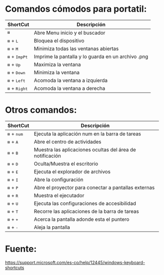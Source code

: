 # Comandos cómodos para portatil:
ShortCut | Descripción
-|-
<kbd>⊞</kbd>                    | Abre Menu inicio y el buscador
<kbd>⊞</kbd> + <kbd>L</kbd>     | Bloquea el dispositivo
<kbd>⊞</kbd> + <kbd>M</kbd>     | Minimiza todas las ventanas abiertas
<kbd>⊞</kbd> + <kbd>ImpPt</kbd> | Imprime la pantalla y lo guarda en un archivo .png
<kbd>⊞</kbd> + <kbd>Up</kbd>    | Maximiza la ventana
<kbd>⊞</kbd> + <kbd>Down</kbd>  | Minimiza la ventana
<kbd>⊞</kbd> + <kbd>Left</kbd>  | Acomoda la ventana a izquierda
<kbd>⊞</kbd> + <kbd>Right</kbd> | Acomoda la ventana a derecha

# Otros comandos:
ShortCut | Descripción
-|-
<kbd>⊞</kbd> + <kbd>num</kbd>   | Ejecuta la aplicación num en la barra de tareas
<kbd>⊞</kbd> + <kbd>A</kbd>     | Abre el centro de actividades
<kbd>⊞</kbd> + <kbd>B</kbd>     | Muestra las aplicaciones ocultas del área de notificación
<kbd>⊞</kbd> + <kbd>D</kbd>     | Oculta/Muestra el escritorio
<kbd>⊞</kbd> + <kbd>E</kbd>     | Ejecuta el explorador de archivos 
<kbd>⊞</kbd> + <kbd>I</kbd>     | Abre la configuración
<kbd>⊞</kbd> + <kbd>P</kbd>     | Abre el proyector para conectar a pantallas externas
<kbd>⊞</kbd> + <kbd>R</kbd>     | Muestra el ejecutador
<kbd>⊞</kbd> + <kbd>U</kbd>     | Ejecuta las configuraciones de accesibilidad
<kbd>⊞</kbd> + <kbd>T</kbd>     | Recorre las aplicaciones de la barra de tareas
<kbd>⊞</kbd> + <kbd>+</kbd>     | Acerca la pantalla adonde esta el puntero
<kbd>⊞</kbd> + <kbd>-</kbd>     | Aleja la pantalla

# Fuente:
https://support.microsoft.com/es-co/help/12445/windows-keyboard-shortcuts
